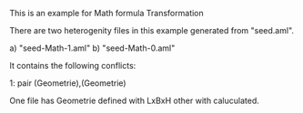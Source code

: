 This is an example for Math formula Transformation

There are two heterogenity files in this example generated from "seed.aml".

a) "seed-Math-1.aml"
b) "seed-Math-0.aml"

It contains the following conflicts:

1: pair (Geometrie),(Geometrie)

One file has Geometrie defined with LxBxH other with caluculated.